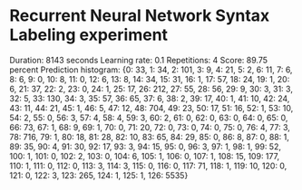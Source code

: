# Recurrent Neural Network Syntax Labeling experiment
Duration: 8143 seconds
Learning rate: 0.1
Repetitions: 4
Score: 89.75 percent
Prediction histogram: {0: 33, 1: 34, 2: 101, 3: 9, 4: 21, 5: 2, 6: 11, 7: 6, 8: 6, 9: 0, 10: 8, 11: 0, 12: 6, 13: 8, 14: 34, 15: 31, 16: 1, 17: 57, 18: 24, 19: 1, 20: 6, 21: 37, 22: 2, 23: 0, 24: 1, 25: 17, 26: 212, 27: 55, 28: 56, 29: 9, 30: 3, 31: 3, 32: 5, 33: 130, 34: 3, 35: 57, 36: 65, 37: 6, 38: 2, 39: 17, 40: 1, 41: 10, 42: 24, 43: 11, 44: 21, 45: 1, 46: 5, 47: 12, 48: 704, 49: 23, 50: 17, 51: 16, 52: 1, 53: 10, 54: 2, 55: 0, 56: 3, 57: 4, 58: 4, 59: 3, 60: 2, 61: 0, 62: 0, 63: 0, 64: 0, 65: 0, 66: 73, 67: 1, 68: 9, 69: 1, 70: 0, 71: 20, 72: 0, 73: 0, 74: 0, 75: 0, 76: 4, 77: 3, 78: 716, 79: 1, 80: 18, 81: 28, 82: 10, 83: 65, 84: 29, 85: 0, 86: 8, 87: 0, 88: 1, 89: 35, 90: 4, 91: 30, 92: 17, 93: 3, 94: 15, 95: 0, 96: 3, 97: 1, 98: 1, 99: 52, 100: 1, 101: 0, 102: 2, 103: 0, 104: 6, 105: 1, 106: 0, 107: 1, 108: 15, 109: 177, 110: 1, 111: 0, 112: 0, 113: 3, 114: 3, 115: 0, 116: 0, 117: 71, 118: 1, 119: 10, 120: 0, 121: 0, 122: 3, 123: 265, 124: 1, 125: 1, 126: 5535}